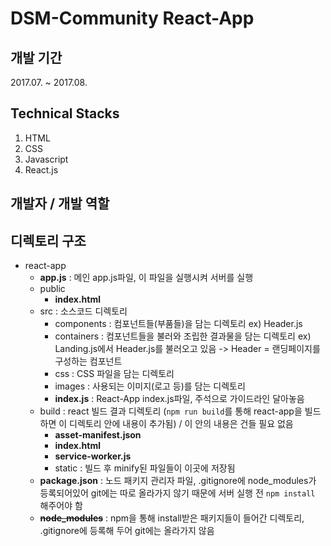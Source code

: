 # DSM-Community React-App

## 개발 기간
2017.07. ~ 2017.08.  

## Technical Stacks
1. HTML
2. CSS
3. Javascript
4. React.js

## 개발자 / 개발 역할



## 디렉토리 구조

- react-app
    - **app.js** : 메인 app.js파일, 이 파일을 실행시켜 서버를 실행
    - public
        - **index.html** 
    - src : 소스코드 디렉토리
        - components : 컴포넌트들(부품들)을 담는 디렉토리 ex) Header.js
        - containers : 컴포넌트들을 불러와 조립한 결과물을 담는 디렉토리 ex) Landing.js에서 Header.js를 불러오고 있음 -> Header = 랜딩페이지를 구성하는 컴포넌트
        - css : CSS 파일을 담는 디렉토리
        - images : 사용되는 이미지(로고 등)를 담는 디렉토리
        - **index.js** : React-App index.js파일, 주석으로 가이드라인 달아놓음
    - build : react 빌드 결과 디렉토리 (```npm run build```를 통해 react-app을 빌드하면 이 디렉토리 안에 내용이 추가됨) / 이 안의 내용은 건들 필요 없음
        - **asset-manifest.json**
        - **index.html**
        - **service-worker.js**
        - static : 빌드 후 minify된 파일들이 이곳에 저장됨
    - **package.json** : 노드 패키지 관리자 파일, .gitignore에 node_modules가 등록되어있어 git에는 따로 올라가지 않기 때문에 서버 실행 전 ```npm install``` 해주어야 함
    - ~~**node_modules**~~ : npm을 통해 install받은 패키지들이 들어간 디렉토리, .gitignore에 등록해 두어 git에는 올라가지 않음

